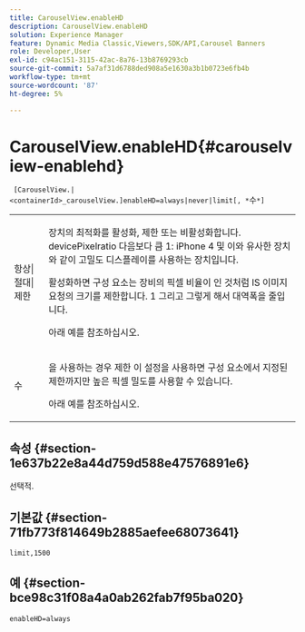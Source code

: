 ```yaml
---
title: CarouselView.enableHD
description: CarouselView.enableHD
solution: Experience Manager
feature: Dynamic Media Classic,Viewers,SDK/API,Carousel Banners
role: Developer,User
exl-id: c94ac151-3115-42ac-8a76-13b8769293cb
source-git-commit: 5a7af31d6788ded908a5e1630a3b1b0723e6fb4b
workflow-type: tm+mt
source-wordcount: '87'
ht-degree: 5%

---
```


# CarouselView.enableHD{#carouselview-enablehd}

` [CarouselView.|<containerId>_carouselView.]enableHD=always|never|limit[, *`수`*]`

<table id="table_0BEA0B5FFDF64E5594B534B2A87A6D88"> 
 <tbody> 
  <tr> 
   <td colname="col1"> <p> <span class="codeph"> 항상|절대|제한</span> </p> </td> 
   <td colname="col2"> <p> 장치의 최적화를 활성화, 제한 또는 비활성화합니다. <span class="codeph"> devicePixelratio</span> 다음보다 큼 <span class="codeph"> 1</span>: iPhone 4 및 이와 유사한 장치와 같이 고밀도 디스플레이를 사용하는 장치입니다. </p> <p>활성화하면 구성 요소는 장비의 픽셀 비율이 인 것처럼 IS 이미지 요청의 크기를 제한합니다. <span class="codeph"> 1</span> 그리고 그렇게 해서 대역폭을 줄입니다. </p> <p>아래 예를 참조하십시오. </p> </td> 
  </tr> 
  <tr> 
   <td colname="col1"> <p> <span class="codeph"><span class="varname"> 수</span></span> </p> </td> 
   <td colname="col2"> <p> 을 사용하는 경우 <span class="codeph"> 제한</span> 이 설정을 사용하면 구성 요소에서 지정된 제한까지만 높은 픽셀 밀도를 사용할 수 있습니다. </p> <p>아래 예를 참조하십시오. </p> </td> 
  </tr> 
 </tbody> 
</table>

## 속성 {#section-1e637b22e8a44d759d588e47576891e6}

선택적.

## 기본값 {#section-71fb773f814649b2885aefee68073641}

`limit,1500`

## 예 {#section-bce98c31f08a4a0ab262fab7f95ba020}

`enableHD=always`
